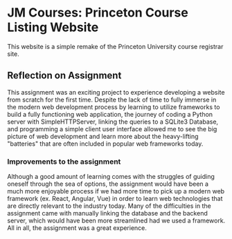 # JM Courses: Princeton Course Listing Website

This website is a simple remake of the Princeton University course registrar site.

## Reflection on Assignment

This assignment was an exciting project to experience developing a website from scratch for the first time. Despite the lack of time to fully immerse in the modern web development process by learning to utilize frameworks to build a fully functioning web application, the journey of coding a Python server with SimpleHTTPServer, linking the queries to a SQLite3 Database, and programming a simple client user interface allowed me to see the big picture of web development and learn more about the heavy-lifting "batteries" that are often included in popular web frameworks today.

### Improvements to the assignment

Although a good amount of learning comes with the struggles of guiding oneself through the sea of options, the assignment would have been a much more enjoyable process if we had more time to pick up a modern web framework (ex. React, Angular, Vue) in order to learn web technologies that are directly relevant to the industry today. Many of the difficulties in the assignment came with manually linking the database and the backend server, which would have been more streamlined had we used a framework. All in all, the assignment was a great experience.
